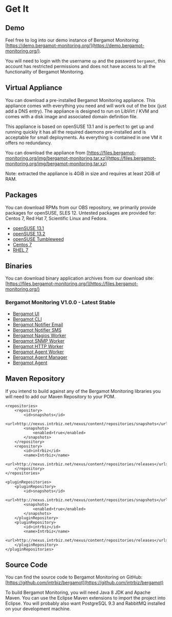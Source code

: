 # Get It

## Demo

Feel free to log into our demo instance of Bergamot Monitoring: [https://demo.bergamot-monitoring.org/](https://demo.bergamot-monitoring.org/).

You will need to login with the username `op` and the password `bergamot`, this account has 
restricted permissions and does not have access to all the functionality of Bergamot Monitoring.

## Virtual Appliance

You can download a pre-installed Bergamot Monitoring appliance.  This appliance 
comes with everything you need and will work out of the box (just add a DNS 
entry).  The appliance is designed to run on LibVirt / KVM and comes with a disk 
image and associated domain definition file.

This appliance is based on openSUSE 13.1 and is perfect to get up and running 
quickly it has all the required daemons pre-installed and is acceptable for 
small deployments.  As everything is contained in one VM it offers no redundancy.

You can download the appliance from [https://files.bergamot-monitoring.org/img/bergamot-monitoring.tar.xz](https://files.bergamot-monitoring.org/img/bergamot-monitoring.tar.xz)

Note: extracted the appliance is 4GiB in size and requires at least 2GiB of RAM.

## Packages

You can download RPMs from our OBS repository, we primarily provide packages 
for openSUSE, SLES 12.  Untested packages are provided for: Centos 7, Red Hat 7, 
Scientific Linux and Fedora.


* [openSUSE 13.1](http://obs.intrbiz.net:82/Bergamot/openSUSE_13.1/)
* [openSUSE 13.2](http://obs.intrbiz.net:82/Bergamot/openSUSE_13.2/)
* [openSUSE Tumbleweed](http://obs.intrbiz.net:82/Bergamot/openSUSE_Tumbleweed/)
* [Centos 7](http://obs.intrbiz.net:82/Bergamot/CentOS_7/)
* [RHEL 7](http://obs.intrbiz.net:82/Bergamot/RHEL_7/)

## Binaries

You can download binary application archives from our download site: [https://files.bergamot-monitoring.org/](https://files.bergamot-monitoring.org/)

### Bergamot Monitoring V1.0.0 - Latest Stable

* [Bergamot UI](https://files.bergamot-monitoring.org/app/1.0.0/bergamot-ui-1.0.0.app)
* [Bergamot CLI](https://files.bergamot-monitoring.org/app/1.0.0/bergamot-cli-1.0.0.app)
* [Bergamot Notifier Email](https://files.bergamot-monitoring.org/app/1.0.0/bergamot-notification-engine-email-1.0.0.app)
* [Bergamot Notifier SMS](https://files.bergamot-monitoring.org/app/1.0.0/bergamot-notification-engine-sms-1.0.0.app)
* [Bergamot Nagios Worker](https://files.bergamot-monitoring.org/app/1.0.0/bergamot-worker-nagios-1.0.0.app)
* [Bergamot SNMP Worker](https://files.bergamot-monitoring.org/app/1.0.0/bergamot-worker-snmp-1.0.0.app)
* [Bergamot HTTP Worker](https://files.bergamot-monitoring.org/app/1.0.0/bergamot-worker-http-1.0.0.app)
* [Bergamot Agent Worker](https://files.bergamot-monitoring.org/app/1.0.0/bergamot-worker-agent-1.0.0.app)
* [Bergamot Agent Manager](https://files.bergamot-monitoring.org/app/1.0.0/bergamot-agent-manager-1.0.0.app)
* [Bergamot Agent](https://files.bergamot-monitoring.org/app/1.0.0/bergamot-agent-1.0.0.app)

## Maven Repository

If you intend to build against any of the Bergamot Monitoring libraries you will 
need to add our Maven Repository to your POM.

    <repositories>
        <repository>
            <id>snapshots</id>
            <url>http://nexus.intrbiz.net/nexus/content/repositories/snapshots</url>
            <snapshots>
                <enabled>true</enabled>
            </snapshots>
        </repository>
        <repository>
            <id>intrbiz</id>
            <name>Intrbiz</name>
            <url>http://nexus.intrbiz.net/nexus/content/repositories/releases</url>
        </repository>
    </repositories>
    
    <pluginRepositories>
        <pluginRepository>
            <id>snapshots</id>
            <url>http://nexus.intrbiz.net/nexus/content/repositories/snapshots</url>
            <snapshots>
                <enabled>true</enabled>
            </snapshots>
        </pluginRepository>
        <pluginRepository>
            <id>intrbiz</id>
            <name>Intrbiz</name>
            <url>http://nexus.intrbiz.net/nexus/content/repositories/releases</url>
        </pluginRepository>
    </pluginRepositories>

## Source Code

You can find the source code to Bergamot Monitoring on GitHub: [https://github.com/intrbiz/bergamot](https://github.com/intrbiz/bergamot)

To build Bergamot Monitoring, you will need Java 8 JDK and Apache Maven.  You 
can use the Eclipse Maven extensions to import the project into Eclipse.  You 
will probably also want PostgreSQL 9.3 and RabbitMQ installed on your development 
machine.


